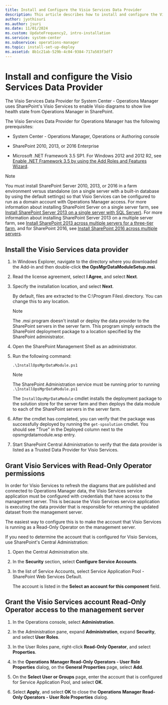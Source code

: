 ```yaml
---
title: Install and Configure the Visio Services Data Provider
description: This article describes how to install and configure the Visio Services Data Provider in a SharePoint farm.
author: jyothisuri
ms.author: jsuri
ms.date: 11/01/2024
ms.custom: UpdateFrequency2, intro-installation
ms.service: system-center
ms.subservice: operations-manager
ms.topic: install-set-up-deploy
ms.assetid: 8b1c21ab-529b-4c04-9384-717a503f3df7
---
```


# Install and configure the Visio Services Data Provider



The Visio Services Data Provider for System Center - Operations Manager uses SharePoint's Visio Services to enable Visio diagrams to show live health state from Operations Manager in SharePoint.  

The Visio Services Data Provider for Operations Manager has the following prerequisites:  

-   System Center - Operations Manager, Operations or Authoring console  

-   SharePoint 2010, 2013, or 2016 Enterprise  

-   Microsoft .NET Framework 3.5 SP1.  For Windows 2012 and 2012 R2, see [Enable .NET Framework 3.5 by using the Add Roles and Features Wizard](/previous-versions/windows/it-pro/windows-8.1-and-8/dn482071(v=win.10)).

> [!NOTE]  
> You must install SharePoint Server 2010, 2013, or 2016 in a farm environment versus standalone (on a single server with a built-in database by using the default settings) so that Visio Services can be configured to run as a domain account with Operations Manager access. For more information about installing SharePoint Server on a single server farm, see [Install SharePoint Server 2013 on a single server with SQL Server)](/SharePoint/install/install-sharepoint-server-2016-on-one-server). For more information about installing SharePoint Server 2013 on a multiple server farm, see [Install SharePoint 2013 across multiple servers for a three-tier farm](/SharePoint/install/install-sharepoint-server-2016-across-multiple-servers), and for SharePoint 2016, see [Install SharePoint 2016 across multiple servers](/SharePoint/install/install-sharepoint-server-2016-across-multiple-servers).  

## Install the Visio Services data provider  

1.  In Windows Explorer, navigate to the directory where you downloaded the Add-in and then double-click **the OpsMgrDataModuleSetup.msi**.  

2.  Read the license agreement, select **I Agree**, and select **Next**.  

3.  Specify the installation location, and select **Next**.  

    By default, files are extracted to the C:\Program Files\ directory. You can change this to any location.  

    > [!NOTE]  
    > The .msi program doesn't install or deploy the data provider to the SharePoint servers in the server farm. This program simply extracts the SharePoint deployment package to a location specified by the SharePoint administrator.  

4.  Open the SharePoint Management Shell as an administrator.  

5.  Run the following command:  

    ```  
    .\InstallOpsMgrDataModule.ps1  
    ```  

    > [!NOTE]  
    > The SharePoint Administration service must be running prior to running `.\InstallOpsMgrDataModule.ps1`  

    The `InstallOpsMgrDataModule` cmdlet installs the deployment package to the solution store for the server farm and then deploys the data module to each of the SharePoint servers in the server farm.  

6.  After the cmdlet has completed, you can verify that the package was successfully deployed by running the `get-spsolution` cmdlet. You should see "True" in the Deployed column next to the opsmgrdatamodule.wsp entry.  

7.  Start SharePoint Central Administration to verify that the data provider is listed as a Trusted Data Provider for Visio Services.  

## Grant Visio Services with Read-Only Operator permissions

In order for Visio Services to refresh the diagrams that are published and connected to Operations Manager data, the Visio Services service application must be configured with credentials that have access to the management server. This is because the Visio Services service application is executing the data provider that is responsible for returning the updated dataset from the management server.  

The easiest way to configure this is to make the account that Visio Services is running as a Read-Only Operator on the management server.  

If you need to determine the account that is configured for Visio Services, use SharePoint's Central Administration:  

1.  Open the Central Administration site.  

2.  In the **Security** section, select **Configure Service Accounts**.  

3.  In the list of Service Accounts, select Service Application Pool - SharePoint Web Services Default.  

    The account is listed in the **Select an account for this component** field.  

## Grant the Visio Services account Read-Only Operator access to the management server  

1.  In the Operations console, select **Administration**.  

2.  In the Administration pane, expand **Administration**, expand **Security**, and select **User Roles**.  

3.  In the User Roles pane, right-click **Read-Only Operator**, and select **Properties**.  

4.  In the **Operations Manager Read-Only Operators - User Role Properties** dialog, on the **General Properties** page, select **Add**.  

5.  On the **Select User or Groups** page, enter the account that is configured for Service Application Pool, and select **OK**.  

6.  Select **Apply**, and select **OK** to close the **Operations Manager Read-Only Operators - User Role Properties** dialog.
